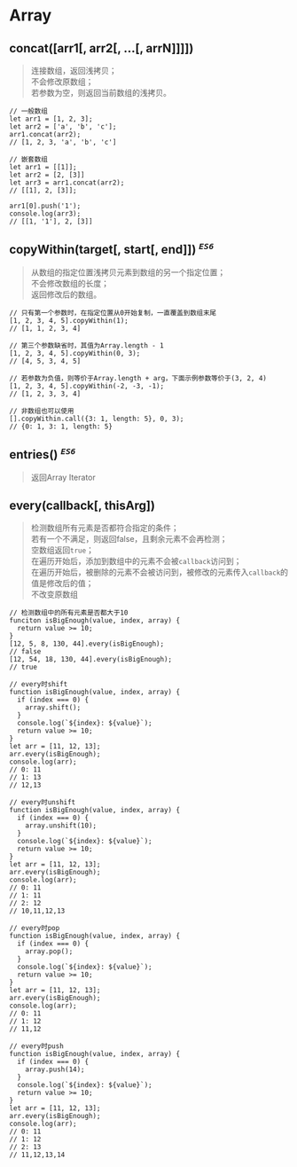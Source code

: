 # Array

## concat([arr1[, arr2[, ...[, arrN]]]])

> 连接数组，返回浅拷贝；  
不会修改原数组；  
若参数为空，则返回当前数组的浅拷贝。

```
// 一般数组
let arr1 = [1, 2, 3];
let arr2 = ['a', 'b', 'c'];
arr1.concat(arr2);
// [1, 2, 3, 'a', 'b', 'c']
```

```
// 嵌套数组
let arr1 = [[1]];
let arr2 = [2, [3]]
let arr3 = arr1.concat(arr2);
// [[1], 2, [3]];

arr1[0].push('1');
console.log(arr3);
// [[1, '1'], 2, [3]]
```


## copyWithin(target[, start[, end]]) <sup>*`ES6`*</sup>

> 从数组的指定位置浅拷贝元素到数组的另一个指定位置；  
不会修改数组的长度；  
返回修改后的数组。

```
// 只有第一个参数时，在指定位置从0开始复制，一直覆盖到数组末尾
[1, 2, 3, 4, 5].copyWithin(1);
// [1, 1, 2, 3, 4]

// 第三个参数缺省时，其值为Array.length - 1
[1, 2, 3, 4, 5].copyWithin(0, 3);
// [4, 5, 3, 4, 5]

// 若参数为负值，则等价于Array.length + arg，下面示例参数等价于(3, 2, 4)
[1, 2, 3, 4, 5].copyWithin(-2, -3, -1);
// [1, 2, 3, 3, 4]

// 非数组也可以使用
[].copyWithin.call({3: 1, length: 5}, 0, 3);
// {0: 1, 3: 1, length: 5}
```


## entries() <sup>*`ES6`*</sup>

> 返回Array Iterator


## every(callback[, thisArg])

> 检测数组所有元素是否都符合指定的条件；  
若有一个不满足，则返回false，且剩余元素不会再检测；  
空数组返回`true`；  
在遍历开始后，添加到数组中的元素不会被`callback`访问到；  
在遍历开始后，被删除的元素不会被访问到，被修改的元素传入`callback`的值是修改后的值；  
不改变原数组

```
// 检测数组中的所有元素是否都大于10
funciton isBigEnough(value, index, array) {
  return value >= 10;
}
[12, 5, 8, 130, 44].every(isBigEnough);
// false
[12, 54, 18, 130, 44].every(isBigEnough);
// true
```

```
// every时shift
function isBigEnough(value, index, array) {
  if (index === 0) {
    array.shift();
  }
  console.log(`${index}: ${value}`);
  return value >= 10;
}
let arr = [11, 12, 13];
arr.every(isBigEnough);
console.log(arr);
// 0: 11
// 1: 13
// 12,13
```

```
// every时unshift
function isBigEnough(value, index, array) {
  if (index === 0) {
    array.unshift(10);
  }
  console.log(`${index}: ${value}`);
  return value >= 10;
}
let arr = [11, 12, 13];
arr.every(isBigEnough);
console.log(arr);
// 0: 11
// 1: 11
// 2: 12
// 10,11,12,13
```

```
// every时pop
function isBigEnough(value, index, array) {
  if (index === 0) {
    array.pop();
  }
  console.log(`${index}: ${value}`);
  return value >= 10;
}
let arr = [11, 12, 13];
arr.every(isBigEnough);
console.log(arr);
// 0: 11
// 1: 12
// 11,12
```

```
// every时push
function isBigEnough(value, index, array) {
  if (index === 0) {
    array.push(14);
  }
  console.log(`${index}: ${value}`);
  return value >= 10;
}
let arr = [11, 12, 13];
arr.every(isBigEnough);
console.log(arr);
// 0: 11
// 1: 12
// 2: 13
// 11,12,13,14
```


